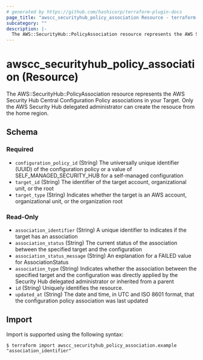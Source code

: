```yaml
---
# generated by https://github.com/hashicorp/terraform-plugin-docs
page_title: "awscc_securityhub_policy_association Resource - terraform-provider-awscc"
subcategory: ""
description: |-
  The AWS::SecurityHub::PolicyAssociation resource represents the AWS Security Hub Central Configuration Policy associations in your Target. Only the AWS Security Hub delegated administrator can create the resouce from the home region.
---
```


# awscc_securityhub_policy_association (Resource)

The AWS::SecurityHub::PolicyAssociation resource represents the AWS Security Hub Central Configuration Policy associations in your Target. Only the AWS Security Hub delegated administrator can create the resouce from the home region.



<!-- schema generated by tfplugindocs -->
## Schema

### Required

- `configuration_policy_id` (String) The universally unique identifier (UUID) of the configuration policy or a value of SELF_MANAGED_SECURITY_HUB for a self-managed configuration
- `target_id` (String) The identifier of the target account, organizational unit, or the root
- `target_type` (String) Indicates whether the target is an AWS account, organizational unit, or the organization root

### Read-Only

- `association_identifier` (String) A unique identifier to indicates if the target has an association
- `association_status` (String) The current status of the association between the specified target and the configuration
- `association_status_message` (String) An explanation for a FAILED value for AssociationStatus
- `association_type` (String) Indicates whether the association between the specified target and the configuration was directly applied by the Security Hub delegated administrator or inherited from a parent
- `id` (String) Uniquely identifies the resource.
- `updated_at` (String) The date and time, in UTC and ISO 8601 format, that the configuration policy association was last updated

## Import

Import is supported using the following syntax:

```shell
$ terraform import awscc_securityhub_policy_association.example "association_identifier"
```

